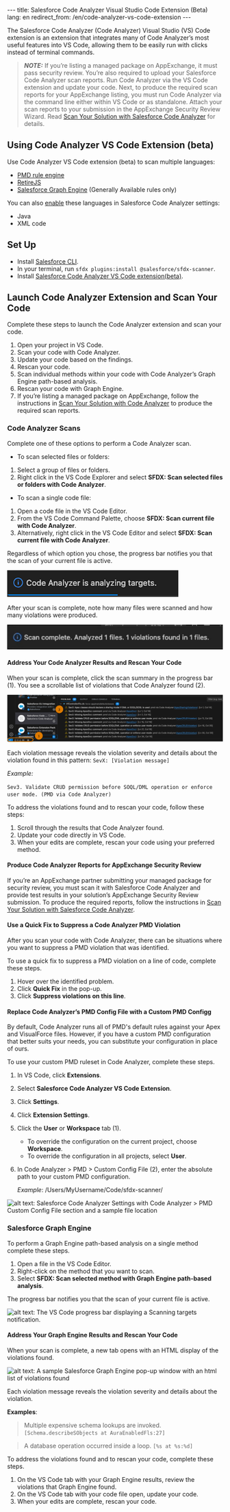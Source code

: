 --- title: Salesforce Code Analyzer Visual Studio Code Extension (Beta) lang: en redirect_from: /en/code-analyzer-vs-code-extension ---

The Salesforce Code Analyzer (Code Analyzer) Visual Studio (VS) Code extension is an extension that integrates many of Code Analyzer’s most useful features into VS Code, allowing them to be easily run with clicks instead of terminal commands.

> **_NOTE:_** If you’re listing a managed package on AppExchange, it must pass security review. You’re also required to upload your Salesforce Code Analyzer scan reports. Run Code Analyzer via the VS Code extension and update your code. Next, to produce the required scan reports for your AppExchange listing, you must run Code Analyzer via the command line either within VS Code or as standalone. Attach your scan reports to your submission in the AppExchange Security Review Wizard. Read [Scan Your Solution with Salesforce Code Analyzer](https://developer.salesforce.com/docs/atlas.en-us.packagingGuide.meta/packagingGuide/security_review_code_analyzer_scan.htm) for details.

## Using Code Analyzer VS Code Extension (beta)

Use Code Analyzer VS Code extension (beta) to scan multiple languages:

* [PMD rule engine](https://pmd.github.io/)
* [RetireJS](https://retirejs.github.io/retire.js/)
* [Salesforce Graph Engine](https://forcedotcom.github.io/sfdx-scanner/en/v3.x/salesforce-graph-engine/introduction/) (Generally Available rules only)

You can also [enable]([https://forcedotcom.github.io/sfdx-scanner/en/v3.x/faq/#q-how-do-i-enable-engine-xs-default-rules-for-language-y]) these languages in Salesforce Code Analyzer settings:

* Java
* XML code

## Set Up

* Install [Salesforce CLI](https://developer.salesforce.com/docs/atlas.en-us.sfdx_setup.meta/sfdx_setup/sfdx_setup_install_cli.htm).
* In your terminal, run `sfdx plugins:install @salesforce/sfdx-scanner`.
* Install [Salesforce Code Analyzer VS Code extension(beta)](https://marketplace.visualstudio.com/items?itemName=salesforce.sfdx-code-analyzer-vscode).

## Launch Code Analyzer Extension and Scan Your Code

Complete these steps to launch the Code Analyzer extension and scan your code.

1. Open your project in VS Code.
2. Scan your code with Code Analyzer.
3. Update your code based on the findings.
4. Rescan your code. 
5. Scan individual methods within your code with Code Analyzer’s Graph Engine path-based analysis. 
6. Rescan your code with Graph Engine.
7. If you’re listing a managed package on AppExchange, follow the instructions in [Scan Your Solution with Code Analyzer](https://developer.salesforce.com/docs/atlas.en-us.packagingGuide.meta/packagingGuide/security_review_code_analyzer_scan.htm) to produce the required scan reports.

### Code Analyzer Scans

Complete one of these options to perform a Code Analyzer scan.

* To scan selected files or folders:

1. Select a group of files or folders.
2. Right click in the VS Code Explorer and select **SFDX: Scan selected files or folders with Code Analyzer**.

* To scan a single code file:

1. Open a code file in the VS Code Editor.
2. From the VS Code Command Palette, choose **SFDX: Scan current file with Code Analyzer**.
3. Alternatively, right click in the VS Code Editor and select **SFDX: Scan current file with Code Analyzer**.

Regardless of which option you chose, the progress bar notifies you that the scan of your current file is active.

![The VS Code progress bar displaying a Code Analyzer is analyzing targets message.](/docs/assets/images/vscode-images/AnalyzingTargets.png)

After your scan is complete, note how many files were scanned and how many violations were produced.

![The VS Code progress bar displaying a Scanned 1 files, 7 violations found in 1 files completion message.](/docs/assets/images/vscode-images/CodeAnalyzerViolationsProgressBar.png)

#### Address Your Code Analyzer Results and Rescan Your Code

When your scan is complete, click the scan summary in the progress bar (1). You see a scrollable list of violations that Code Analyzer found (2).

![alt text: Sample VS Code code and Salesforce Code Analyzer scan results](/docs/assets/images/vscode-images/ScanSummary.png)

Each violation message reveals the violation severity and details about the violation found in this pattern: `SevX: [Violation message]`

*Example:*

```Sev3. Validate CRUD permission before SOQL/DML operation or enforce user mode. (PMD via Code Analyzer)```

To address the violations found and to rescan your code, follow these steps:

1. Scroll through the results that Code Analyzer found.
2. Update your code directly in VS Code.
3. When your edits are complete, rescan your code using your preferred method.

#### Produce Code Analyzer Reports for AppExchange Security Review

If you’re an AppExchange partner submitting your managed package for security review, you must scan it with Salesforce Code Analyzer and provide test results in your solution’s AppExchange Security Review submission. To produce the required reports, follow the instructions in [Scan Your Solution with Salesforce Code Analyzer](https://developer.salesforce.com/docs/atlas.en-us.244.0.packagingGuide.meta/packagingGuide/security_review_code_analyzer_scan.htm).

#### Use a Quick Fix to Suppress a Code Analyzer PMD Violation

After you scan your code with Code Analyzer, there can be situations where you want to suppress a PMD violation that was identified. 

To use a quick fix to suppress a PMD violation on a line of code, complete these steps.

1. Hover over the identified problem.
2. Click **Quick Fix** in the pop-up.
3. Click **Suppress violations on this line**.

#### Replace Code Analyzer’s PMD Config File with a Custom PMD Configg

By default, Code Analyzer runs all of PMD's default rules against your Apex and VisualForce files. However, if you have a custom PMD configuration that better suits your needs, you can substitute your configuration in place of ours.

To use your custom PMD ruleset in Code Analyzer, complete these steps.

1. In VS Code, click **Extensions**.
2. Select **Salesforce Code Analyzer VS Code Extension**.
3. Click **Settings**.
4. Click **Extension Settings**. 
5. Click the **User** or **Workspace** tab (1).

	* To override the configuration on the current project, choose **Workspace**.
	* To override the configuration in all projects, select **User**.

6. In Code Analyzer > PMD > Custom Config File (2), enter the absolute path to your custom PMD configuration.

	*Example*: /Users/MyUsername/Code/sfdx-scanner/

![alt text: Salesforce Code Analyzer Settings with Code Analyzer > PMD Custom Config File section and a sample file location](/docs/assets/images/vscode-images/SettingsTwoBubbles.png)

### Salesforce Graph Engine

To perform a Graph Engine path-based analysis on a single method complete these steps.

1. Open a file in the VS Code Editor.
2. Right-click on the method that you want to scan.
3. Select **SFDX: Scan selected method with Graph Engine path-based analysis**.

The progress bar notifies you that the scan of your current file is active.

![alt text: The VS Code progress bar displaying a Scanning targets notification.](/docs/assets/images/vscode-images/RunningGraphEngineAnalysis.png)

#### Address Your Graph Engine Results and Rescan Your Code

When your scan is complete, a new tab opens with an HTML display of the violations found.

![alt text: A sample Salesforce Graph Engine pop-up window with an html list of violations found](/docs/assets/images/vscode-images/GraphEngineResultsBlur.png)

Each violation message reveals the violation severity and details about the violation.

**Examples**:

> Multiple expensive schema lookups are invoked. `[Schema.describeSObjects at AuraEnabledFls:27]`

> A database operation occurred inside a loop. `[%s at %s:%d]`

To address the violations found and to rescan your code, complete these steps.

1. On the VS Code tab with your Graph Engine results, review the violations that Graph Engine found.
2. On the VS Code tab with your code file open, update your code.
3. When your edits are complete, rescan your code.
